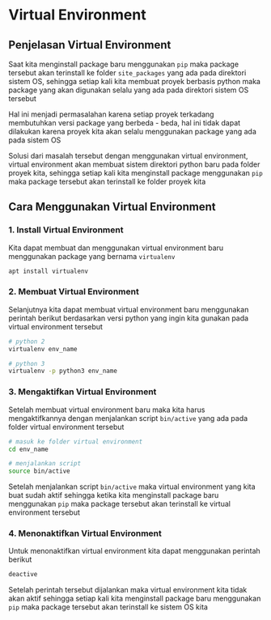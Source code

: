 # Virtual Environment

## Penjelasan Virtual Environment

Saat kita menginstall package baru menggunakan `pip` maka package tersebut akan terinstall ke folder `site_packages` yang ada pada direktori sistem OS, sehingga setiap kali kita membuat proyek berbasis python maka package yang akan digunakan selalu yang ada pada direktori sistem OS tersebut

Hal ini menjadi permasalahan karena setiap proyek terkadang membutuhkan versi package yang berbeda - beda, hal ini tidak dapat dilakukan karena proyek kita akan selalu menggunakan package yang ada pada sistem OS

Solusi dari masalah tersebut dengan menggunakan virtual environment, virtual environment akan membuat sistem direktori python baru pada folder proyek kita, sehingga setiap kali kita menginstall package menggunakan `pip` maka package tersebut akan terinstall ke folder proyek kita

## Cara Menggunakan Virtual Environment

### 1. Install Virtual Environment

Kita dapat membuat dan menggunakan virtual environment baru menggunakan package yang bernama `virtualenv`

```bash
apt install virtualenv
```

### 2. Membuat Virtual Environment

Selanjutnya kita dapat membuat virtual environment baru menggunakan perintah berikut berdasarkan versi python yang ingin kita gunakan pada virtual environment tersebut

```bash
# python 2
virtualenv env_name

# python 3
virtualenv -p python3 env_name
```

### 3. Mengaktifkan Virtual Environment

Setelah membuat virtual environment baru maka kita harus mengaktifkannya dengan menjalankan script `bin/active` yang ada pada folder virtual environment tersebut

```bash
# masuk ke folder virtual environment
cd env_name

# menjalankan script
source bin/active
```

Setelah menjalankan script `bin/active` maka virtual environment yang kita buat sudah aktif sehingga ketika kita menginstall package baru menggunakan `pip` maka package tersebut akan terinstall ke virtual environment tersebut

### 4. Menonaktifkan Virtual Environment

Untuk menonaktifkan virtual environment kita dapat menggunakan perintah berikut

```bash
deactive
```

Setelah perintah tersebut dijalankan maka virtual environment kita tidak akan aktif sehingga setiap kali kita menginstall package baru menggunakan `pip` maka package tersebut akan terinstall ke sistem OS kita
